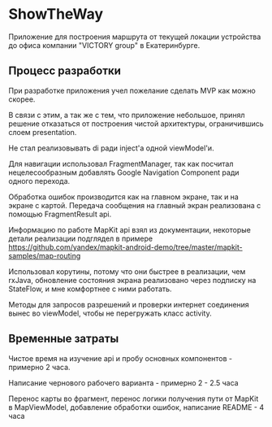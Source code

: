 # ShowTheWay


Приложение для построения маршрута от текущей локации устройства до офиса компании "VICTORY group" в Екатеринбурге.


## Процесс разработки


При разработке приложения учел пожелание сделать MVP как можно скорее. 

В связи с этим, а так же с тем, что приложение небольшое, принял решение отказаться от построения чистой архитектуры, ограничившись слоем presentation.

Не стал реализовывать di ради inject'а одной viewModel'и. 

Для навигации использовал FragmentManager, так как посчитал нецелесообразным добавлять Google Navigation Component ради одного перехода.

Обработка ошибок производится как на главном экране, так и на экране с картой. Передача сообщения на главный экран реализована с помощью FragmentResult api.

Информацию по работе MapKit api взял из документации, некоторые детали реализации подглядел в примере https://github.com/yandex/mapkit-android-demo/tree/master/mapkit-samples/map-routing

Использовал корутины, потому что они быстрее в реализации, чем rxJava, обновление состояния экрана реализовано через подписку на StateFlow, и мне комфортнее с ними работать.

Методы для запросов разрешений и проверки интернет соединения вынес во viewModel, чтобы не перегружать класс activity.


## Временные затраты


Чистое время на изучение api и пробу основных компонентов - примерно 2 часа. 

Написание чернового рабочего варианта - примерно 2 - 2.5 часа

Перенос карты во фрагмент, перенос логики получения пути от MapKit в MapViewModel, добавление обработки ошибок, написание README - 4 часа
